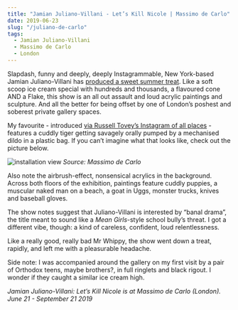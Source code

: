 ```yaml
---
title: "Jamian Juliano-Villani - Let’s Kill Nicole | Massimo de Carlo"
date: 2019-06-23
slug: "/juliano-de-carlo"
tags:
  - Jamian Juliano-Villani
  - Massimo de Carlo
  - London
---
```


Slapdash, funny and deeply, deeply Instagrammable, New York-based Jamian Juliano-Villani has [produced a sweet summer treat](https://www.massimodecarlo.com/exhibitions/view/12109?&lang=eng). Like a soft scoop ice cream special with hundreds and thousands, a flavoured cone AND a Flake, this show is an all out assault and loud acrylic paintings and sculpture. And all the better for being offset by one of London’s poshest and soberest private gallery spaces.

My favourite - introduced [via Russell Tovey’s Instagram of all places](https://www.instagram.com/p/By-Tcb5hej3/) - features a cuddly tiger getting savagely orally pumped by a mechanised dildo in a plastic bag. If you can’t imagine what that looks like, check out the picture below.

![installation view](/juliano-de-carlo-1.jpg)
*Source: Massimo de Carlo*

Also note the airbrush-effect, nonsensical acrylics in the background. Across both floors of the exhibition, paintings feature cuddly puppies, a muscular naked man on a beach, a goat in Uggs, monster trucks, knives and baseball gloves.

The show notes suggest that Juliano-Villani is interested by “banal drama”, the title meant to sound like a *Mean Girls*-style school bully’s threat. I got a different vibe, though: a kind of careless, confident, loud relentlessness.

Like a really good, really bad Mr Whippy, the show went down a treat, rapidly, and left me with a pleasurable headache.

Side note: I was accompanied around the gallery on my first visit by a pair of Orthodox teens, maybe brothers?, in full ringlets and black rigout. I wonder if they caught a similar ice cream high.

*Jamian Juliano-Villani: Let’s Kill Nicole is at Massimo de Carlo (London). June 21 - September 21 2019*
